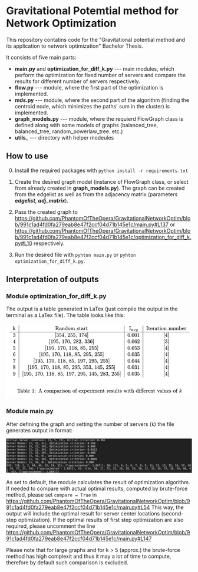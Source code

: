 # Gravitational Potemtial method for Network Optimization
This repository contatins code for the "Gravitational potential method and its application to network optimization" Bachelor Thesis.

It consists of five main parts:

* **main.py** and **optimization_for_diff_k.py** --- main modules, which perform the optimization for fixed number of servers and compare the results for different number of servers respectively.
* **flow.py** --- module, where the first part of the optimization is implemented.
* **mds.py** --- module, where the second part of the algorithm (finding the centroid node, which minimizes the paths' sum in the cluster) is implemented.
* **graph_models.py** --- module, where the requierd FlowGraph class is defined along with some models of graphs (balanced_tree, balanced_tree, random_powerlaw_tree. etc.)
* **utils_** --- directory with helper modeules 

## How to use

0. Install the required packages with `python install -r requirements.txt`

1. Create the desired graph model (instance of FlowGraph class, or select from already created in **graph_models.py**). 
The graph can be created from the edgelist as well as from the adjacency matrix (parameters ***edgelist***, ***adj_matrix***).

2. Pass the created graph to https://github.com/PhantomOfTheOpera/GravitationalNetworkOptim/blob/991c1ad4fd0fa279eab8e47f2ccf04d71b145e1c/main.py#L137 or https://github.com/PhantomOfTheOpera/GravitationalNetworkOptim/blob/991c1ad4fd0fa279eab8e47f2ccf04d71b145e1c/optimization_for_diff_k.py#L10 respectively.

3. Run the desired file with `pyhton main.py` or  `pyhton optimization_for_diff_k.py`.

## Interpretation of outputs
### Module optimization_for_diff_k.py

The output is a table generated in LaTex (just compile the output in the terminal as a LaTex file). The table looks like this:
<p align="center">
  <img src="./img/exp_example.png" alt="Example of output" width="650">
</p>

### Module main.py

After defining the graph and setting the number of servers (`k`) the file generates output in format:
<p align="center">
  <img src="./img/optimization_example.png" alt="Example of output" width="650">
</p>

As set to default, the module calculates the result of optimization algorithm. If needed to compare with actual optimal results, computed by brute-force method, please set `compare = True` in https://github.com/PhantomOfTheOpera/GravitationalNetworkOptim/blob/991c1ad4fd0fa279eab8e47f2ccf04d71b145e1c/main.py#L54
This way, the output will include the optimal result for server center locations (second-step optimization). If the optimal results of first step optimization are also required, please uncomment the line https://github.com/PhantomOfTheOpera/GravitationalNetworkOptim/blob/991c1ad4fd0fa279eab8e47f2ccf04d71b145e1c/main.py#L147

Please note that for large graphs and for k > 5 (approx.) the brute-force method has high complexit and thus it may a lot of time to compute, therefore by default such comparison is excluded.
